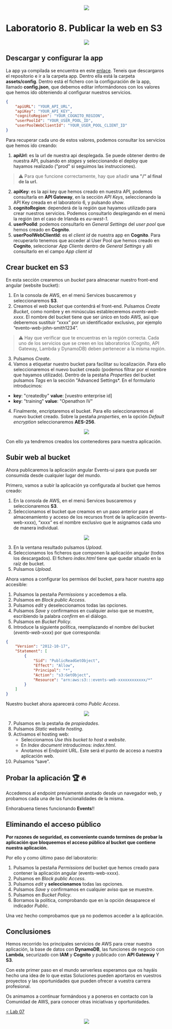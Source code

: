 <p align="center">
    <img src="../resources/header.png">
</p>

# Laboratorio 8. Publicar la web en S3

<p align="center">
    <img src="resources/s3.png"/>
</p>

## Descargar y configurar la app

La app ya compilada se encuentra en este [enlace](../app). Teneis que descargaros el repositorio e ir a la carpeta app. Dentro ella está la carpeta **assets/config**. Dentro está el fichero con la configuración de la app, llamado **config.json**, que debemos editar informándonos con los valores que hemos ido obteniendo al configurar nuestros servicios.

```json
{
    "apiURL": "YOUR_API_URL",
    "apiKey": "YOUR_API_KEY",
    "cognitoRegion": "YOUR_COGNITO_REGION",
    "userPoolId": "YOUR_USER_POOL_ID",
    "userPoolWebClientId": "YOUR_USER_POOL_CLIENT_ID"
}
```

Para recuperar cada uno de estos valores, podemos consultar los servicios que hemos ido creando:

1. **apiUrl**: es la url de nuestra api desplegada. Se puede obtener dentro de nuestra API, pulsando en *stages* y seleccionando el deploy que hayamos realizado ("prod" si seguimos las instrucciones). 
> :warning: Para que funcione correctamente, hay que añadir **una "/" al final de la url.**
2. **apiKey**: es la api key que hemos creado en nuestra API, podemos consultarla en **API Gateway**, en la sección *API Keys*, seleccionando la API Key creada en el laboratorio 6, y pulsando *show*.
3. **cognitoRegion**: dependerá de la región que hayamos utilizado para crear nuestros servicios. Podemos consultarlo desplegando en el menú la región (en el caso de Irlanda es *eu-west-1*.
4. **userPoolId**: podemos consultarlo en *General Settings* del *user pool* que hemos creado en **Cognito**.
5. **userPoolWebClientId**: es el *client id* de nuestra app en **Cognito**. Para recuperarlo tenemos que acceder al User Pool que hemos creado en **Cognito**, seleccionar *App Clients* dentro de *General Settings* y allí consultarlo en el campo *App client id*

## Crear bucket en S3

En esta sección crearemos un *bucket* para almacenar nuestro front-end angular (website bucket):
1.	En la consola de AWS, en el menú Services buscaremos y seleccionaremos **S3**.
2.	Creamos el *web bucket* que contendrá el front-end. Pulsamos *Create Bucket*, como nombre y en minúsculas estableceremos 
*events-web-xxxx*. El nombre del bucket tiene que ser único en todo AWS, así que deberemos sustituir “xxxx” por un identificador exclusivo, por ejemplo “evento-web-john-smith1234”.
> :warning: Hay que verificar que te encuentras en la región correcta. Cada uno de los servicios que se creen en los laboratorios (Cognito, API Gateway, Lambda y DynamoDB) deben pertenecer a la misma región.
3.	Pulsamos *Create*.
5.  Vamos a etiquetar nuestro bucket para facilitar su localización. Para ello seleccionaremos el nuevo bucket creado (podemos filtrar por el nombre que hayamos utilizado). Dentro de la pestaña *Properties* del bucket pulsamos *Tags* en la sección "Advanced Settings*. En el formulario introducimos:
   * **key**: "createdby"   **value**: [vuestro enterprise id]
   * **key**: "training"    **value**: "Openathon IV"
4.  Finalmente, encriptaremos el bucket. Para ello seleccionaremos el nuevo bucket creado. Sobre la pestaña *properties*, en la opción *Default encryption* seleccionaremos **AES-256**.
<p align="center">
    <img src="resources/img_3.png"/>
</p>
Con ello ya tendremos creados los contenedores para nuestra aplicación.

## Subir web al bucket
Ahora publicaremos la aplicación angular Events-ui para que pueda ser consumida desde cualquier lugar del mundo.

Primero, vamos a subir la aplicación ya configurada al bucket que hemos creado:
1.	En la consola de AWS, en el menú Services buscaremos y seleccionaremos **S3**.
2.	Seleccionamos el bucket que creamos en un paso anterior para el almacenamiento y acceso de los recursos front de la aplicación (events-web-xxxx), “xxxx” es el nombre exclusivo que le asignamos cada uno de manera individual.

<p align="center">
    <img src="resources/img_1.png">
</p>

3.	En la ventana resultado pulsamos *Upload*.
4.	Seleccionamos los ficheros que componen la aplicación angular (todos los descargados). El fichero *index.html* tiene que quedar situado en la raíz de bucket.
5.	Pulsamos *Upload*.

Ahora vamos a configurar los permisos del bucket, para hacer nuestra app accesible:

1.	Pulsamos la pestaña *Permissions* y accedemos a ella.
2.	Pulsamos en *Block public Access*.
3.	Pulsamos *edit* y deseleccionamos todas las opciones.
4.	Pulsamos *Save* y confirmamos en cualquier aviso que se muestre, escribiendo la palabra *confirm* en el diálogo.
5.	Pulsamos en *Bucket Policy*.
6.	Introduce la siguiente política, reemplazando el nombre del bucket (*events-web-xxxx*) por que corresponda:
```json
{
    "Version": "2012-10-17",
    "Statement": [
        {
            "Sid": "PublicReadGetObject",
            "Effect": "Allow",
            "Principal": "*",
            "Action": "s3:GetObject",
            "Resource": "arn:aws:s3:::events-web-xxxxxxxxxxxx/*"
        }
    ]
}
```
Nuestro bucket ahora aparecerá como *Public Access*.

<p align="center">
    <img src="resources/img_2.png">
</p>

7.	Pulsamos en la pestaña de *propiedades*.
8.	Pulsamos *Static website hosting*.
9.	Activamos el hosting web:
    * Seleccionamos *Use this bucket to host a website*.
    * En *Index document* introducimos: *index.html*.
    * Anotamos el Endpoint URL. Este será el punto de acceso a nuestra aplicación web.
10.	Pulsamos “save".

## Probar la aplicación :trophy: :fire:

Accedemos al endpoint previamente anotado desde un navegador web, y probamos cada una de las funcionalidades de la misma.

Enhorabuena tienes funcionando **Events**!!

## Eliminando el acceso público

**Por razones de seguridad, es conveniente cuando termines de probar la aplicación que bloqueemos el acceso público al bucket que contiene nuestra aplicación.**

Por ello y como último paso del laboratorio:

1.	Pulsamos la pestaña *Permissions* del bucket que hemos creado para contener la aplicación angular (events-web-xxxx).
2.	Pulsamos en *Block public Access*.
3.	Pulsamos *edit* y **seleccionamos** todas las opciones.
4.	Pulsamos *Save* y confirmamos en cualquier aviso que se muestre.
5.  Pulsamos en *Bucket Policy*.
6.	Borramos la política, comprobando que en la opción desaparece el indicador *Public*.

Una vez hecho comprobamos que ya no podemos acceder a la aplicación.

## Conclusiones

Hemos recorrido los principales servicios de AWS para crear nuestra aplicación, la base de datos con **DynamoDB**, las funciones de negocio con **Lambda**, securizado con **IAM** y **Cognito** y publicado con **API Gateway** Y **S3**. 

Con este primer paso en el mundo serverless esperamos que os hayáis hecho una idea de lo que estas Soluciones pueden aportaros en vuestros proyectos y las oportunidades que pueden ofrecer a vuestra carrera profesional.

Os animamos a continuar formándoos y a poneros en contacto con la Comunidad de AWS, para conocer otras iniciativas y oportunidades.

[< Lab 07](../lab-07)

<p align="center">
    <img src="../resources/header.png">
</p>
